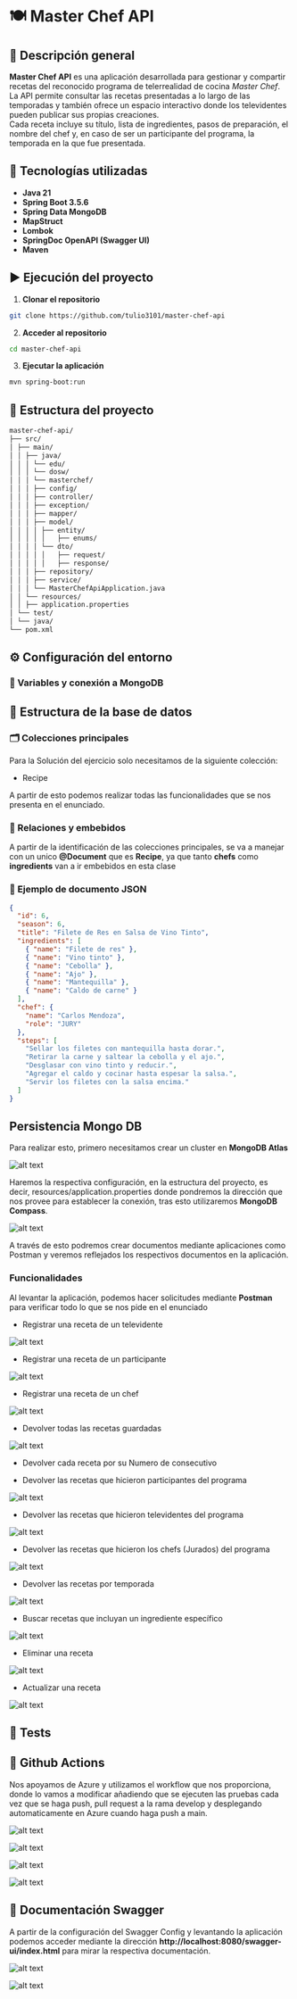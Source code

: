 # 🍽️ Master Chef API

## 📖 Descripción general

**Master Chef API** es una aplicación desarrollada para gestionar y compartir recetas del reconocido programa de telerrealidad de cocina *Master Chef*.  
La API permite consultar las recetas presentadas a lo largo de las temporadas y también ofrece un espacio interactivo donde los televidentes pueden publicar sus propias creaciones.  
Cada receta incluye su título, lista de ingredientes, pasos de preparación, el nombre del chef y, en caso de ser un participante del programa, la temporada en la que fue presentada.

## 🚀 Tecnologías utilizadas

- **Java 21**
- **Spring Boot 3.5.6**
- **Spring Data MongoDB**
- **MapStruct**
- **Lombok**
- **SpringDoc OpenAPI (Swagger UI)**
- **Maven**

## ▶️ Ejecución del proyecto

1. **Clonar el repositorio**
```bash
git clone https://github.com/tulio3101/master-chef-api
```
2. **Acceder al repositorio**
```bash
cd master-chef-api
```
3. **Ejecutar la aplicación**
```bash
mvn spring-boot:run
```

## 🧱 Estructura del proyecto
```markdown
master-chef-api/
├── src/
│ ├── main/
│ │ ├── java/
│ │ │ └── edu/
│ │ │ └── dosw/
│ │ │ └── masterchef/
│ │ │ ├── config/
│ │ │ ├── controller/
│ │ │ ├── exception/
│ │ │ ├── mapper/
│ │ │ ├── model/
│ │ │ │ ├── entity/
│ │ │ │ │   ├── enums/
│ │ │ │ └── dto/
│ │ │ │ │   ├── request/
│ │ │ │ │   ├── response/
│ │ │ ├── repository/
│ │ │ ├── service/
│ │ │ └── MasterChefApiApplication.java
│ │ └── resources/
│ │ ├── application.properties
│ └── test/
│ └── java/
└── pom.xml
```

## ⚙️ Configuración del entorno

### 🔑 Variables y conexión a MongoDB

## 🧩 Estructura de la base de datos

### 🗂️ Colecciones principales

Para la Solución del ejercicio solo necesitamos de la siguiente colección:

- Recipe

A partir de esto podemos realizar todas las funcionalidades que se nos presenta en el enunciado.

### 🧮 Relaciones y embebidos

A partir de la identificación de las colecciones principales, se va a manejar con un unico **@Document** que es **Recipe**, ya que tanto **chefs** como **ingredients** van a ir embebidos en esta clase 


### 🧱 Ejemplo de documento JSON

```json
{
  "id": 6,
  "season": 6,
  "title": "Filete de Res en Salsa de Vino Tinto",
  "ingredients": [
    { "name": "Filete de res" },
    { "name": "Vino tinto" },
    { "name": "Cebolla" },
    { "name": "Ajo" },
    { "name": "Mantequilla" },
    { "name": "Caldo de carne" }
  ],
  "chef": {
    "name": "Carlos Mendoza",
    "role": "JURY"
  },
  "steps": [
    "Sellar los filetes con mantequilla hasta dorar.",
    "Retirar la carne y saltear la cebolla y el ajo.",
    "Desglasar con vino tinto y reducir.",
    "Agregar el caldo y cocinar hasta espesar la salsa.",
    "Servir los filetes con la salsa encima."
  ]
}
```


## Persistencia Mongo DB

Para realizar esto, primero necesitamos crear un cluster en **MongoDB Atlas**

![alt text](docs/mongo0.png)

Haremos la respectiva configuración, en la estructura del proyecto, es decir, resources/application.properties donde pondremos la dirección que nos provee para establecer la conexión, tras esto utilizaremos **MongoDB Compass**.

![alt text](docs/mongo1.png)

A través de esto podremos crear documentos mediante aplicaciones como Postman y veremos reflejados los respectivos documentos en la aplicación.


### Funcionalidades

Al levantar la aplicación, podemos hacer solicitudes mediante **Postman** para verificar todo lo que se nos pide en el enunciado

- Registrar una receta de un televidente

![alt text](docs/viewer.png)

- Registrar una receta de un participante

![alt text](docs/contestant.png)

- Registrar una receta de un chef

![alt text](docs/jury.png)

- Devolver todas las recetas guardadas

![alt text](docs/allRecipe.png)

- Devolver cada receta por su Numero de consecutivo



- Devolver las recetas que hicieron participantes del programa

![alt text](docs/getContestant.png)

- Devolver las recetas que hicieron televidentes del programa

![alt text](docs/viewers.png)

- Devolver las recetas que hicieron los chefs (Jurados) del programa

![alt text](docs/getJury.png)

- Devolver las recetas por temporada

![alt text](docs/season.png)

- Buscar recetas que incluyan un ingrediente específico

![alt text](docs/mantequilla.png)

- Eliminar una receta

![alt text](docs/delete.png)

- Actualizar una receta

![alt text](docs/actualizar.png)

## 📗 Tests


## 🎃 Github Actions

Nos apoyamos de Azure y utilizamos el workflow que nos proporciona, donde lo vamos a modificar añadiendo que se ejecuten las pruebas cada vez que se haga push, pull request a la rama develop y desplegando automaticamente en Azure cuando haga push a main.

![alt text](docs/azureWorkflow.png)

![alt text](docs/azure0.png)

![alt text](docs/azure1.png)

![alt text](docs/azure2.png)

## 📘 Documentación Swagger

A partir de la configuración del Swagger Config y levantando la aplicación podemos acceder mediante la dirección **http://localhost:8080/swagger-ui/index.html** para mirar la respectiva documentación.

![alt text](docs/swagger0.png)

![alt text](docs/swagger1.png)